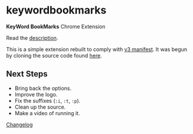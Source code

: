 # keywordbookmarks
**KeyWord BookMarks** Chrome Extension

Read the [description](DESCRIPTION.txt).

This is a simple extension rebuilt to comply with [v3 manifest](https://developer.chrome.com/docs/extensions/develop/migrate/what-is-mv3).  It was begun by cloning the source code found [here](https://github.com/anazimok/bookmark_keyword).

## Next Steps
* Bring back the options.
* Improve the logo.
* Fix the suffixes (`:i`, `:t`, `:p`).
* Clean up the source.
* Make a video of running it.

[Changelog](changelog.md)
